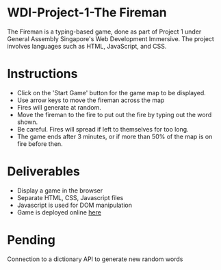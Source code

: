 # WDI-Project-1-The Fireman
The Fireman is a typing-based game, done as part of Project 1 under General Assembly Singapore's Web Development Immersive. The project involves languages such as HTML, JavaScript, and CSS.

# Instructions
- Click on the 'Start Game' button for the game map to be displayed.
- Use arrow keys to move the fireman across the map
- Fires will generate at random.
- Move the fireman to the fire to put out the fire by typing out the word shown.
- Be careful. Fires will spread if left to themselves for too long.
- The game ends after 3 minutes, or if more than 50% of the map is on fire before then.

# Deliverables
- Display a game in the browser
- Separate HTML, CSS, Javascript files
- Javascript is used for DOM manipulation
- Game is deployed online [here](https://fireman-game.herokuapp.com/)

# Pending
Connection to a dictionary API to generate new random words